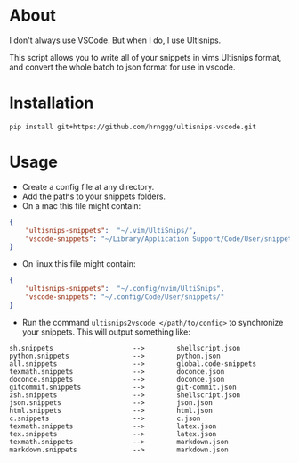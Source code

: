 # About

I don't always use VSCode. But when I do, I use Ultisnips.

This script allows you to write all of your snippets in vims Ultisnips format,
and convert the whole batch to json format for use in vscode.

# Installation

`pip install git+https://github.com/hrnggg/ultisnips-vscode.git`

# Usage

- Create a config file at any directory.
- Add the paths to your snippets folders. 
- On a mac this file might contain:

``` json
{
    "ultisnips-snippets":  "~/.vim/UltiSnips/",
    "vscode-snippets": "~/Library/Application Support/Code/User/snippets/"
}
```

- On linux this file might contain:


``` json
{
    "ultisnips-snippets":  "~/.config/nvim/UltiSnips",
    "vscode-snippets": "~/.config/Code/User/snippets/"
}
```

- Run the command `ultisnips2vscode </path/to/config>` to synchronize your snippets. This will
  output something like:

``` 
sh.snippets                    -->        shellscript.json
python.snippets                -->        python.json
all.snippets                   -->        global.code-snippets
texmath.snippets               -->        doconce.json
doconce.snippets               -->        doconce.json
gitcommit.snippets             -->        git-commit.json
zsh.snippets                   -->        shellscript.json
json.snippets                  -->        json.json
html.snippets                  -->        html.json
c.snippets                     -->        c.json
texmath.snippets               -->        latex.json
tex.snippets                   -->        latex.json
texmath.snippets               -->        markdown.json
markdown.snippets              -->        markdown.json
```
